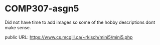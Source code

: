 # COMP307-asgn5

Did not have time to add images so some of the hobby descriptions dont make sense.


public URL:
https://www.cs.mcgill.ca/~rkisch/mini5/mini5.php